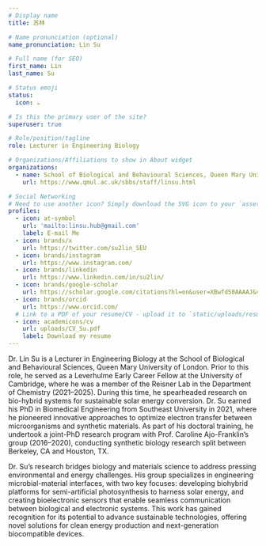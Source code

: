```yaml
---
# Display name
title: 苏林

# Name pronunciation (optional)
name_pronunciation: Lin Su

# Full name (for SEO)
first_name: Lin
last_name: Su

# Status emoji
status:
  icon: ☕️

# Is this the primary user of the site?
superuser: true

# Role/position/tagline
role: Lecturer in Engineering Biology

# Organizations/Affiliations to show in About widget
organizations:
  - name: School of Biological and Behavioural Sciences, Queen Mary University of London
    url: https://www.qmul.ac.uk/sbbs/staff/linsu.html

# Social Networking
# Need to use another icon? Simply download the SVG icon to your `assets/media/icons/` folder.
profiles:
  - icon: at-symbol
    url: 'mailto:linsu.hub@gmail.com'
    label: E-mail Me
  - icon: brands/x
    url: https://twitter.com/su2lin_SEU
  - icon: brands/instagram
    url: https://www.instagram.com/
  - icon: brands/linkedin
    url: https://www.linkedin.com/in/su2lin/
  - icon: brands/google-scholar
    url: https://scholar.google.com/citations?hl=en&user=XBwfd50AAAAJ&view_op=list_works&sortby=pubdate
  - icon: brands/orcid
    url: https://www.orcid.com/
  # Link to a PDF of your resume/CV - upload it to `static/uploads/resume.pdf`
  - icon: academicons/cv
    url: uploads/CV_Su.pdf
    label: Download my resume
---
```


Dr. Lin Su is a Lecturer in Engineering Biology at the School of Biological and Behavioural Sciences, Queen Mary University of London. Prior to this role, he served as a Leverhulme Early Career Fellow at the University of Cambridge, where he was a member of the Reisner Lab in the Department of Chemistry (2021–2025). During this time, he spearheaded research on bio-hybrid systems for sustainable solar energy conversion. Dr. Su earned his PhD in Biomedical Engineering from Southeast University in 2021, where he pioneered innovative approaches to optimize electron transfer between microorganisms and synthetic materials. As part of his doctoral training, he undertook a joint-PhD research program with Prof. Caroline Ajo-Franklin’s group (2016–2020), conducting synthetic biology research split between Berkeley, CA and Houston, TX.

Dr. Su’s research bridges biology and materials science to address pressing environmental and energy challenges. His group specializes in engineering microbial-material interfaces, with two key focuses: developing biohybrid platforms for semi-artificial photosynthesis to harness solar energy, and creating bioelectronic sensors that enable seamless communication between biological and electronic systems. This work has gained recognition for its potential to advance sustainable technologies, offering novel solutions for clean energy production and next-generation biocompatible devices.
